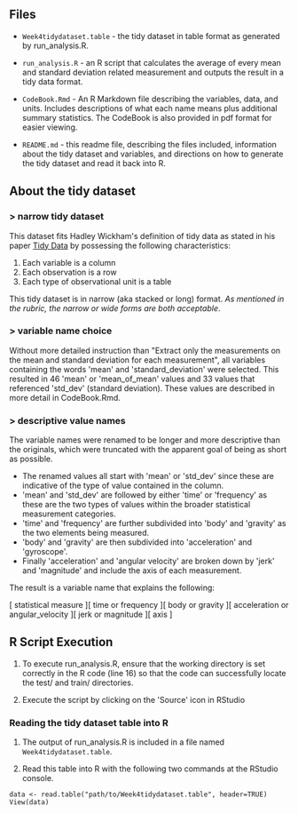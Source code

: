 ## Files
   * `Week4tidydataset.table` - the tidy dataset in table format as generated by run_analysis.R.  
 
   * `run_analysis.R` - an R script that calculates the average of every mean and standard deviation related measurement and outputs the result in a tidy data format. 

   * `CodeBook.Rmd` - An R Markdown file describing the variables, data, and units. Includes descriptions of what each name means plus additional summary statistics. The CodeBook is also provided in pdf format for easier viewing. 

   * `README.md` - this readme file, describing the files included, information about the tidy dataset and variables, and directions on how to generate the tidy dataset and read it back into R. 

## About the tidy dataset
### > narrow tidy dataset
This dataset fits Hadley Wickham's definition of tidy data as stated in his paper [Tidy Data](https://vita.had.co.nz/papers/tidy-data.pdf) by possessing the following characteristics:  

1. Each variable is a column
2. Each observation is a row
3. Each type of observational unit is a table

This tidy dataset is in narrow (aka stacked or long) format. _As mentioned in the rubric, the narrow or wide forms are both acceptable_. 

### > variable name choice
Without more detailed instruction than "Extract only the measurements on the mean and standard deviation for each measurement", all variables  containing the words 'mean' and 'standard_deviation' were selected. This resulted in 46 'mean' or 'mean_of_mean' values and 33 values that referenced 'std_dev' (standard deviation). These values are described in more detail in CodeBook.Rmd.

### > descriptive value names
The variable names were renamed to be longer and more descriptive than the originals, which were truncated with the apparent goal of being as short as possible. 
* The renamed values all start with 'mean' or 'std_dev' since these are indicative of the type of value contained in the column. 
* 'mean' and 'std_dev' are followed by either 'time' or 'frequency' as these are the two types of values within the broader statistical measurement categories. 
* 'time' and 'frequency' are further subdivided into 'body' and 'gravity' as the two elements being measured. 
* 'body' and 'gravity' are then subdivided into 'acceleration' and 'gyroscope'.  
* Finally 'acceleration' and 'angular velocity' are broken down by 'jerk' and 'magnitude' and include the axis of each measurement. 

The result is a variable name that explains the following:   

[ statistical measure ][ time or frequency ][ body or gravity ][ acceleration or angular_velocity ][ jerk or magnitude ][ axis ]

## R Script Execution

1. To execute run_analysis.R, ensure that the working directory is set correctly in the R code (line 16) so that the code can successfully locate the test/ and train/ directories. 

2. Execute the script by clicking on the 'Source' icon in RStudio


### Reading the tidy dataset table into R

1. The output of run_analysis.R is included in a file named  `Week4tidydataset.table`.  

2. Read this table into R with the following two commands at the RStudio console. 

```
data <- read.table("path/to/Week4tidydataset.table", header=TRUE)
View(data)
```

